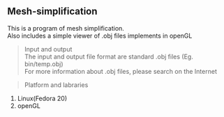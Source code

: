 Mesh-simplification  
--------------------------------
This is a program of mesh simplification.  
Also includes a simple viewer of .obj files implements in openGL  

>	Input and output  
The input and output file format are standard .obj files (Eg. bin/temp.obj)  
For more information about .obj files, please search on the Internet  

>	Platform and labraries  
1.	Linux(Fedora 20)  
2.	openGL  